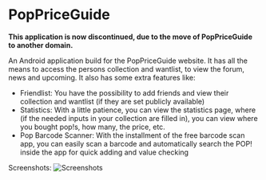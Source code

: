 # PopPriceGuide

**This application is now discontinued, due to the move of PopPriceGuide to another domain.**

An Android application build for the PopPriceGuide website. It has all the means to access the persons collection and wantlist, to view the forum, news and upcoming. 
It also has some extra features like:
* Friendlist: You have the possibility to add friends and view their collection and wantlist (if they are set publicly available)
* Statistics: With a little patience, you can view the statistics page, where (if the needed inputs in your collection are filled in), you can view where you bought pop!s, how many, the price, etc.
* Pop Barcode Scanner: With the installment of the free barcode scan app, you can easily scan a barcode and automatically search the POP! inside the app for quick adding and value checking

Screenshots:
![Screenshots](https://i.imgur.com/bBKGSpH.jpg)
